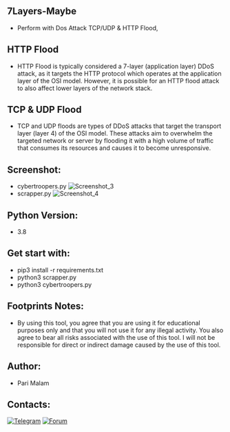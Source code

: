 ## 7Layers-Maybe
- Perform with Dos Attack TCP/UDP &amp; HTTP Flood,
## HTTP Flood
- HTTP Flood is typically considered a 7-layer (application layer) DDoS attack,
as it targets the HTTP protocol which operates at the application layer of the OSI model.
However, it is possible for an HTTP flood attack to also affect lower layers of the network stack.
## TCP & UDP Flood
- TCP and UDP floods are types of DDoS attacks that target the transport layer (layer 4) of the OSI model. These attacks aim to overwhelm the targeted network or server by flooding it with a high volume of traffic that consumes its resources and causes it to become unresponsive.
## Screenshot:
- cybertroopers.py
![Screenshot_3](https://user-images.githubusercontent.com/25004320/231218079-3c157711-a125-443f-86b1-30d053b5b45c.png)
- scrapper.py
![Screenshot_4](https://user-images.githubusercontent.com/25004320/231283982-0d223e8d-e893-47ec-ada0-508e0bb1aa38.png)
## Python Version:
- 3.8
## Get start with:
- pip3 install -r requirements.txt
- python3 scrapper.py
- python3 cybertroopers.py
## Footprints Notes:
- By using this tool, you agree that you are using it for educational purposes only and that you will not use it for any illegal activity. You also agree to bear all risks associated with the use of this tool. I will not be responsible for direct or indirect damage caused by the use of this tool.
## Author:
- Pari Malam
## Contacts:
[![Telegram](https://img.shields.io/badge/-Telegram-blue)](https://telegram.me/SurpriseMTFK)
[![Forum](https://img.shields.io/badge/-Forum-red)](https://dragonforce.io)
